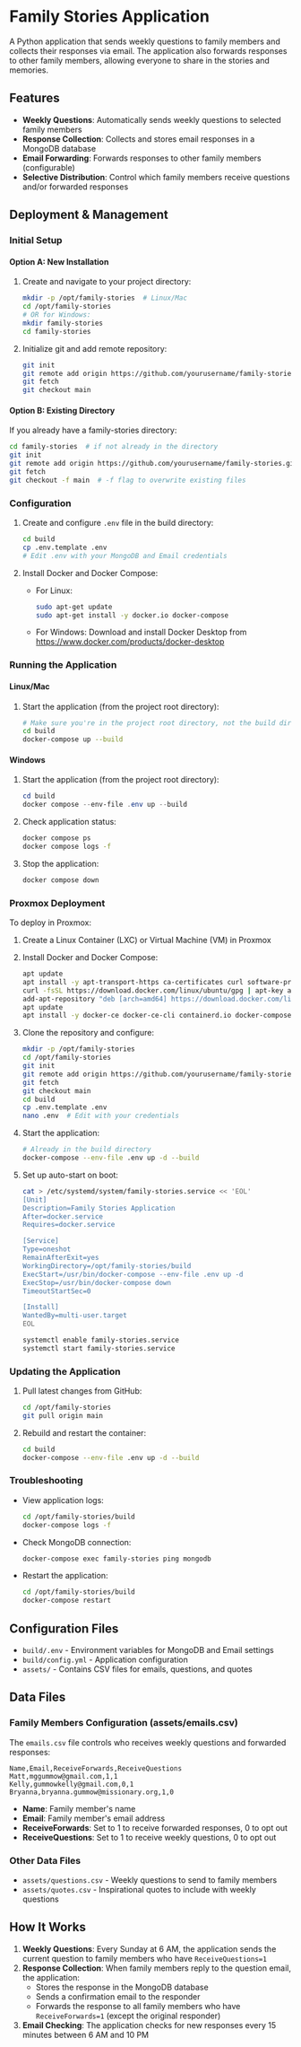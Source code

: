 # Family Stories Application

A Python application that sends weekly questions to family members and collects their responses via email. The application also forwards responses to other family members, allowing everyone to share in the stories and memories.

## Features

- **Weekly Questions**: Automatically sends weekly questions to selected family members
- **Response Collection**: Collects and stores email responses in a MongoDB database
- **Email Forwarding**: Forwards responses to other family members (configurable)
- **Selective Distribution**: Control which family members receive questions and/or forwarded responses

## Deployment & Management

### Initial Setup

#### Option A: New Installation
1. Create and navigate to your project directory:
   ```bash
   mkdir -p /opt/family-stories  # Linux/Mac
   cd /opt/family-stories
   # OR for Windows:
   mkdir family-stories
   cd family-stories
   ```

2. Initialize git and add remote repository:
   ```bash
   git init
   git remote add origin https://github.com/yourusername/family-stories.git
   git fetch
   git checkout main
   ```

#### Option B: Existing Directory
If you already have a family-stories directory:
```bash
cd family-stories  # if not already in the directory
git init
git remote add origin https://github.com/yourusername/family-stories.git
git fetch
git checkout -f main  # -f flag to overwrite existing files
```

### Configuration
1. Create and configure `.env` file in the build directory:
   ```bash
   cd build
   cp .env.template .env
   # Edit .env with your MongoDB and Email credentials
   ```

2. Install Docker and Docker Compose:
   - For Linux:
     ```bash
     sudo apt-get update
     sudo apt-get install -y docker.io docker-compose
     ```
   - For Windows:
     Download and install Docker Desktop from https://www.docker.com/products/docker-desktop

### Running the Application

#### Linux/Mac
1. Start the application (from the project root directory):
   ```bash
   # Make sure you're in the project root directory, not the build directory
   cd build
   docker-compose up --build
   ```

#### Windows
1. Start the application (from the project root directory):
   ```powershell
   cd build
   docker compose --env-file .env up --build
   ```

2. Check application status:
   ```bash
   docker compose ps
   docker compose logs -f
   ```

3. Stop the application:
   ```bash
   docker compose down
   ```

### Proxmox Deployment
To deploy in Proxmox:

1. Create a Linux Container (LXC) or Virtual Machine (VM) in Proxmox
2. Install Docker and Docker Compose:
   ```bash
   apt update
   apt install -y apt-transport-https ca-certificates curl software-properties-common
   curl -fsSL https://download.docker.com/linux/ubuntu/gpg | apt-key add -
   add-apt-repository "deb [arch=amd64] https://download.docker.com/linux/ubuntu $(lsb_release -cs) stable"
   apt update
   apt install -y docker-ce docker-ce-cli containerd.io docker-compose git
   ```

3. Clone the repository and configure:
   ```bash
   mkdir -p /opt/family-stories
   cd /opt/family-stories
   git init
   git remote add origin https://github.com/yourusername/family-stories.git
   git fetch
   git checkout main
   cd build
   cp .env.template .env
   nano .env  # Edit with your credentials
   ```

4. Start the application:
   ```bash
   # Already in the build directory
   docker-compose --env-file .env up -d --build
   ```

5. Set up auto-start on boot:
   ```bash
   cat > /etc/systemd/system/family-stories.service << 'EOL'
   [Unit]
   Description=Family Stories Application
   After=docker.service
   Requires=docker.service

   [Service]
   Type=oneshot
   RemainAfterExit=yes
   WorkingDirectory=/opt/family-stories/build
   ExecStart=/usr/bin/docker-compose --env-file .env up -d
   ExecStop=/usr/bin/docker-compose down
   TimeoutStartSec=0

   [Install]
   WantedBy=multi-user.target
   EOL

   systemctl enable family-stories.service
   systemctl start family-stories.service
   ```

### Updating the Application
1. Pull latest changes from GitHub:
   ```bash
   cd /opt/family-stories
   git pull origin main
   ```

2. Rebuild and restart the container:
   ```bash
   cd build
   docker-compose --env-file .env up -d --build
   ```

### Troubleshooting
- View application logs:
  ```bash
  cd /opt/family-stories/build
  docker-compose logs -f
  ```

- Check MongoDB connection:
  ```bash
  docker-compose exec family-stories ping mongodb
  ```

- Restart the application:
  ```bash
  cd /opt/family-stories/build
  docker-compose restart
  ```

## Configuration Files
- `build/.env` - Environment variables for MongoDB and Email settings
- `build/config.yml` - Application configuration
- `assets/` - Contains CSV files for emails, questions, and quotes

## Data Files

### Family Members Configuration (assets/emails.csv)
The `emails.csv` file controls who receives weekly questions and forwarded responses:

```csv
Name,Email,ReceiveForwards,ReceiveQuestions
Matt,mggummow@gmail.com,1,1
Kelly,gummowkelly@gmail.com,0,1
Bryanna,bryanna.gummow@missionary.org,1,0
```

- **Name**: Family member's name
- **Email**: Family member's email address
- **ReceiveForwards**: Set to 1 to receive forwarded responses, 0 to opt out
- **ReceiveQuestions**: Set to 1 to receive weekly questions, 0 to opt out

### Other Data Files
- `assets/questions.csv` - Weekly questions to send to family members
- `assets/quotes.csv` - Inspirational quotes to include with weekly questions

## How It Works

1. **Weekly Questions**: Every Sunday at 6 AM, the application sends the current question to family members who have `ReceiveQuestions=1`
2. **Response Collection**: When family members reply to the question email, the application:
   - Stores the response in the MongoDB database
   - Sends a confirmation email to the responder
   - Forwards the response to all family members who have `ReceiveForwards=1` (except the original responder)
3. **Email Checking**: The application checks for new responses every 15 minutes between 6 AM and 10 PM 